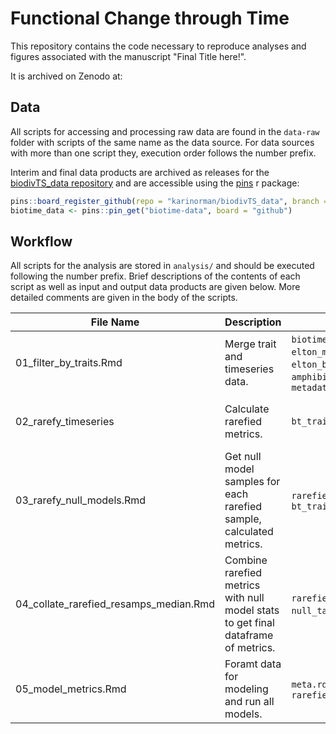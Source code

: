# Functional Change through Time
This repository contains the code necessary to reproduce analyses and figures associated with the manuscript "Final Title here!".

It is archived on Zenodo at: 

## Data

All scripts for accessing and processing raw data are found in the `data-raw` folder with scripts of the same name as the data source. For data sources with more than one script they, execution order follows the number prefix. 

Interim and final data products are archived as releases for the [biodivTS_data repository](https://github.com/karinorman/biodivTS_data) and are accessible using the [pins](https://pins.rstudio.com/) r package:

```r
pins::board_register_github(repo = "karinorman/biodivTS_data", branch = "master")
biotime_data <- pins::pin_get("biotime-data", board = "github")
```


## Workflow

All scripts for the analysis are stored in `analysis/` and should be executed following the number prefix. Brief descriptions of the contents of each script as well as input and output data products are given below. More detailed comments are given in the body of the scripts.

File Name | Description | Input | Output
--------- | ----------- | ----- | ------
01_filter_by_traits.Rmd | Merge trait and timeseries data. | `biotime_data.rda`, `elton_mamm.rda`, `elton_bird.rda`, `amphibio.rda`, `metadata.rda` | `bt_traitfiltered.rda`, `trait_ref.rda`, `study_table.rda`
02_rarefy_timeseries| Calculate rarefied metrics. | `bt_traitfiltered.Rmd` | samples and metrics in `rarefied_metrics/` and `rarefied_samples/`, (file for each sample)
03_rarefy_null_models.Rmd | Get null model samples for each rarefied sample, calculated metrics. | `rarefied_samples/`, `bt_traitfiltered.Rmd` | `null_table.Rmd`
04_collate_rarefied_resamps_median.Rmd | Combine rarefied metrics with null model stats to get final dataframe of metrics. | `rarefied_metrics/`, `null_table.rda`, | `rarefied_metrics.rda`
05_model_metrics.Rmd | Foramt data for modeling and run all models. | `meta.rda`, `rarefied_metrics.rda` | `model_data.rda`, `metric_model_table.rda`, `slope_models.rda`

